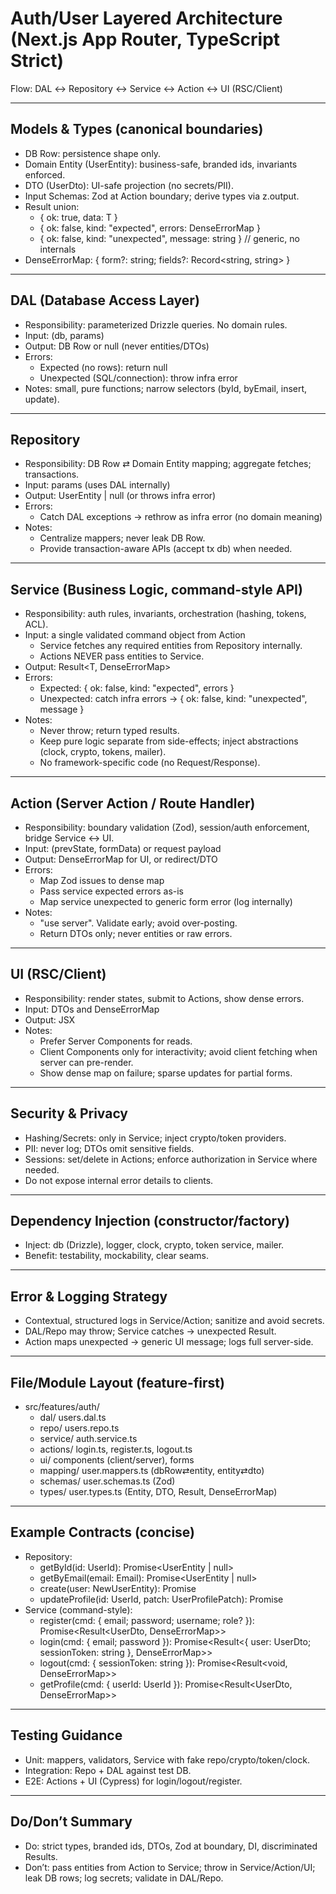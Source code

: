 # Auth/User Layered Architecture (Next.js App Router, TypeScript Strict)

Flow: DAL ↔ Repository ↔ Service ↔ Action ↔ UI (RSC/Client)

---

## Models & Types (canonical boundaries)

- DB Row: persistence shape only.
- Domain Entity (UserEntity): business-safe, branded ids, invariants enforced.
- DTO (UserDto): UI-safe projection (no secrets/PII).
- Input Schemas: Zod at Action boundary; derive types via z.output.
- Result union:
    - { ok: true, data: T }
    - { ok: false, kind: "expected", errors: DenseErrorMap }
    - { ok: false, kind: "unexpected", message: string } // generic, no internals
- DenseErrorMap: { form?: string; fields?: Record<string, string> }

---

## DAL (Database Access Layer)

- Responsibility: parameterized Drizzle queries. No domain rules.
- Input: (db, params)
- Output: DB Row or null (never entities/DTOs)
- Errors:
    - Expected (no rows): return null
    - Unexpected (SQL/connection): throw infra error
- Notes: small, pure functions; narrow selectors (byId, byEmail, insert, update).

---

## Repository

- Responsibility: DB Row ⇄ Domain Entity mapping; aggregate fetches; transactions.
- Input: params (uses DAL internally)
- Output: UserEntity | null (or throws infra error)
- Errors:
    - Catch DAL exceptions → rethrow as infra error (no domain meaning)
- Notes:
    - Centralize mappers; never leak DB Row.
    - Provide transaction-aware APIs (accept tx db) when needed.

---

## Service (Business Logic, command-style API)

- Responsibility: auth rules, invariants, orchestration (hashing, tokens, ACL).
- Input: a single validated command object from Action
    - Service fetches any required entities from Repository internally.
    - Actions NEVER pass entities to Service.
- Output: Result<T, DenseErrorMap>
- Errors:
    - Expected: { ok: false, kind: "expected", errors }
    - Unexpected: catch infra errors → { ok: false, kind: "unexpected", message }
- Notes:
    - Never throw; return typed results.
    - Keep pure logic separate from side-effects; inject abstractions (clock, crypto, tokens, mailer).
    - No framework-specific code (no Request/Response).

---

## Action (Server Action / Route Handler)

- Responsibility: boundary validation (Zod), session/auth enforcement, bridge Service ↔ UI.
- Input: (prevState, formData) or request payload
- Output: DenseErrorMap for UI, or redirect/DTO
- Errors:
    - Map Zod issues to dense map
    - Pass service expected errors as-is
    - Map service unexpected to generic form error (log internally)
- Notes:
    - "use server". Validate early; avoid over-posting.
    - Return DTOs only; never entities or raw errors.

---

## UI (RSC/Client)

- Responsibility: render states, submit to Actions, show dense errors.
- Input: DTOs and DenseErrorMap
- Output: JSX
- Notes:
    - Prefer Server Components for reads.
    - Client Components only for interactivity; avoid client fetching when server can pre-render.
    - Show dense map on failure; sparse updates for partial forms.

---

## Security & Privacy

- Hashing/Secrets: only in Service; inject crypto/token providers.
- PII: never log; DTOs omit sensitive fields.
- Sessions: set/delete in Actions; enforce authorization in Service where needed.
- Do not expose internal error details to clients.

---

## Dependency Injection (constructor/factory)

- Inject: db (Drizzle), logger, clock, crypto, token service, mailer.
- Benefit: testability, mockability, clear seams.

---

## Error & Logging Strategy

- Contextual, structured logs in Service/Action; sanitize and avoid secrets.
- DAL/Repo may throw; Service catches → unexpected Result.
- Action maps unexpected → generic UI message; logs full server-side.

---

## File/Module Layout (feature-first)

- src/features/auth/
    - dal/ users.dal.ts
    - repo/ users.repo.ts
    - service/ auth.service.ts
    - actions/ login.ts, register.ts, logout.ts
    - ui/ components (client/server), forms
    - mapping/ user.mappers.ts (dbRow⇄entity, entity⇄dto)
    - schemas/ user.schemas.ts (Zod)
    - types/ user.types.ts (Entity, DTO, Result, DenseErrorMap)

---

## Example Contracts (concise)

- Repository:
    - getById(id: UserId): Promise<UserEntity | null>
    - getByEmail(email: Email): Promise<UserEntity | null>
    - create(user: NewUserEntity): Promise<UserEntity>
    - updateProfile(id: UserId, patch: UserProfilePatch): Promise<UserEntity>
- Service (command-style):
    - register(cmd: { email; password; username; role? }): Promise<Result<UserDto, DenseErrorMap>>
    - login(cmd: { email; password }): Promise<Result<{ user: UserDto; sessionToken: string }, DenseErrorMap>>
    - logout(cmd: { sessionToken: string }): Promise<Result<void, DenseErrorMap>>
    - getProfile(cmd: { userId: UserId }): Promise<Result<UserDto, DenseErrorMap>>

---

## Testing Guidance

- Unit: mappers, validators, Service with fake repo/crypto/token/clock.
- Integration: Repo + DAL against test DB.
- E2E: Actions + UI (Cypress) for login/logout/register.

---

## Do/Don’t Summary

- Do: strict types, branded ids, DTOs, Zod at boundary, DI, discriminated Results.
- Don’t: pass entities from Action to Service; throw in Service/Action/UI; leak DB rows; log secrets; validate in
  DAL/Repo.
